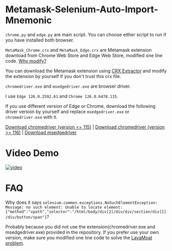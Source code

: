 # Metamask-Selenium-Auto-Import-Mnemonic
`chrome.py` and `edge.py` are main script. You can choose either script to run if you have installed both browser.

`MetaMask_Chrome.crx` and `MetaMask_Edge.crx` are Metamask extension download from Chrome Web Store and Edge Web Store, modified one line code. [Why modify?](https://github.com/LavaMoat/LavaMoat/pull/360#issuecomment-1547271080)

You can download the Metamask extension using [CRX Extractor](https://chrome.google.com/webstore/detail/crx-extractordownloader/ajkhmmldknmfjnmeedkbkkojgobmljda) and modify the extension by yourself if you don't trust this crx file.

`chromedriver.exe` and `msedgedriver.exe` are browser driver.

I use `Edge 126.0.2592.61` and `Chrome 126.0.6478.115`.

If you use different version of Edge or Chrome, download the following driver version by yourself and replace `msedgedriver.exe` or `chromedriver.exe` with it.

[Download chromedriver (version <= 115)](https://chromedriver.chromium.org/downloads) | [Download chromedriver (version >= 116)](https://googlechromelabs.github.io/chrome-for-testing/#stable) | [Download msedgedriver](https://developer.microsoft.com/en-us/microsoft-edge/tools/webdriver/)

# Video Demo
[![video](https://img.youtube.com/vi/BEqc2wEX3iY/maxresdefault.jpg)](https://www.youtube.com/watch?v=BEqc2wEX3iY)

# FAQ
Why does it says `selenium.common.exceptions.NoSuchElementException: Message: no such element: Unable to locate element: {"method":"xpath","selector":"/html/body/div[2]/div/div/section/div[1]/div/button/span"}`?

Probably because you did not use the extension(chromedriver.exe and msedgedriver.exe) provided in the repository. If you prefer use your own version, make sure you modified one line code to solve the [LavaMoat problem](https://github.com/LavaMoat/LavaMoat/pull/360#issuecomment-1547271080).